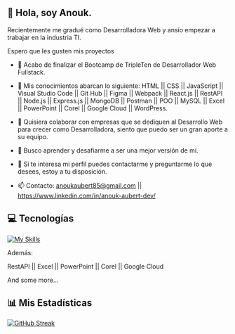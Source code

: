 ## 👋 Hola, soy Anouk. 

Recientemente me gradué como Desarrolladora Web y ansío empezar a trabajar en la industria TI. 

Espero que les gusten mis proyectos

- 🔭 Acabo de finalizar el Bootcamp de TripleTen de Desarrollador Web Fullstack.
  
- 🌱 Mis conocimientos abarcan lo siguiente: HTML || CSS || JavaScript || Visual Studio Code || Git Hub || Figma || Webpack || React.js || RestAPI || Node.js || Express.js || MongoDB || Postman || POO || MySQL || Excel || PowerPoint || Corel || Google Cloud || WordPress.
  
- 👯 Quisiera colaborar con empresas que se dediquen al Desarrollo Web para crecer como Desarrolladora, siento que puedo ser un gran aporte a su equipo.
  
- 🤔 Busco aprender y desafiarme a ser una mejor versión de mí.
  
- 💬 Si te interesa mi perfil puedes contactarme y preguntarme lo que desees, estoy a tu disposición.
  
- 📫 Contacto: anoukaubert85@gmail.com || https://www.linkedin.com/in/anouk-aubert-dev/
## 💻 Tecnologías

[![My Skills](https://skillicons.dev/icons?i=js,html,css,express,figma,git,github,mongodb,nodejs,ps,npm,postman,react,vscode,webpack,wordpress,windows)](https://skillicons.dev)

Además:

RestAPI || Excel || PowerPoint || Corel || Google Cloud

And some more...
## 📊 Mis Estadísticas

[![GitHub Streak](https://streak-stats.demolab.com?user=AnoukAubert&theme=modern-lilac&locale=es)](https://git.io/streak-stats)
